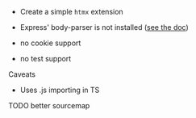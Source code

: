 
- Create a simple `htmx` extension

- Express' body-parser is not installed ([see the doc](https://expressjs.com/en/resources/middleware/body-parser.html))
- no cookie support
- no test support

Caveats
- Uses .js importing in TS

TODO
better sourcemap
